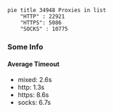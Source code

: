 
```mermaid
pie title 34948 Proxies in list
    "HTTP" : 22921
    "HTTPS": 5086
    "SOCKS" : 10775
```

### Some Info
#### Average Timeout

- mixed: 2.6s
- http: 1.3s
- https: 8.6s
- socks: 6.7s